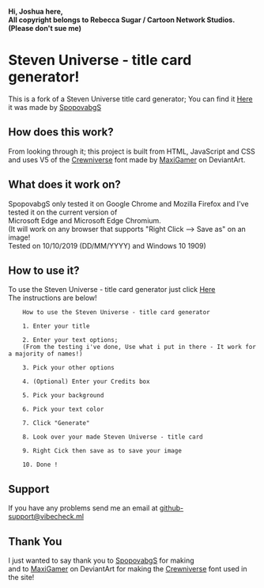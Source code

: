 **Hi, Joshua here,  
All copyright belongs to Rebecca Sugar / Cartoon Network Studios. (Please don't sue me)**
# Steven Universe - title card generator!
This is a fork of a Steven Universe title card generator; You can find it [Here](https://github.com/SpopovabgS/SU-titlecard-generator) it was made by [SpopovabgS](https://github.com/SpopovabgS)
## How does this work?
From looking through it; this project is built from HTML, JavaScript and CSS and uses V5 of the [Crewniverse](https://www.deviantart.com/maxigamer/art/Crewniverse-Font-V-5-MORE-ACCENTS-AND-SYMBOLS-540122768) font made by [MaxiGamer](https://www.deviantart.com/maxigamer) on DeviantArt.
## What does it work on?
SpopovabgS only tested it on Google Chrome and Mozilla Firefox and I've tested it on the current version of  
Microsoft Edge and Microsoft Edge Chromium.  
(It will work on any browser that supports "Right Click --> Save as" on an image!  
  Tested on 10/10/2019 (DD/MM/YYYY) and Windows 10 1909)
## How to use it?
To use the Steven Universe - title card generator just click [Here](joshua-noakes1.github.io)  
The instructions are below!
``` 
    How to use the Steven Universe - title card generator 
    
    1. Enter your title
    
    2. Enter your text options; 
    (From the testing i've done, Use what i put in there - It work for a majority of names!)
    
    3. Pick your other options 
   
    4. (Optional) Enter your Credits box
    
    5. Pick your background 
    
    6. Pick your text color 
    
    7. Click "Generate"
    
    8. Look over your made Steven Universe - title card
    
    9. Right Cick then save as to save your image
    
    10. Done !
```
## Support 
If you have any problems send me an email at github-support@vibecheck.ml
## Thank You
I just wanted to say thank you to [SpopovabgS](https://github.com/SpopovabgS) for making   
and to [MaxiGamer](https://www.deviantart.com/maxigamer) on DeviantArt for making the [Crewniverse](https://www.deviantart.com/maxigamer/art/Crewniverse-Font-V-5-MORE-ACCENTS-AND-SYMBOLS-540122768) font used in the site! 
